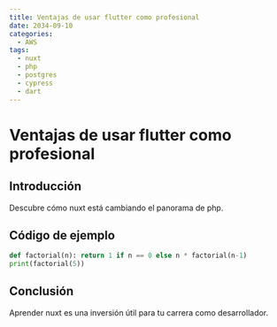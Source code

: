 ```yaml
---
title: Ventajas de usar flutter como profesional
date: 2034-09-10
categories:
  - AWS
tags:
  - nuxt
  - php
  - postgres
  - cypress
  - dart
---
```


# Ventajas de usar flutter como profesional

## Introducción

Descubre cómo nuxt está cambiando el panorama de php.

## Código de ejemplo

```python
def factorial(n): return 1 if n == 0 else n * factorial(n-1)
print(factorial(5))
```

## Conclusión

Aprender nuxt es una inversión útil para tu carrera como desarrollador.